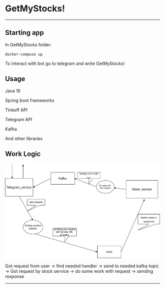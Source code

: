 # GetMyStocks!
---


Starting app
---
In GetMyStocks folder:
````
docker-compose up
````
To interact with bot go to telegram and write GetMyStocks!


Usage
---
Java 16

Spring boot frameworks

Tinkoff API

Telegram API

Kafka

And other libraries

Work Logic
---

![alt text](https://github.com/temalead/GetMyStocks-/blob/master/images/logic.drawio.png?raw=true)

Got request from user -> find needed handler -> send to needed kafka topic ->
Got request by stock service -> do some work with request -> sending response

---
